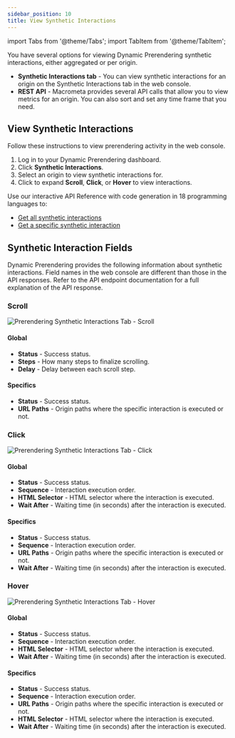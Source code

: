 ```yaml
---
sidebar_position: 10
title: View Synthetic Interactions
---
```

import Tabs from '@theme/Tabs';
import TabItem from '@theme/TabItem';

You have several options for viewing Dynamic Prerendering synthetic interactions, either aggregated or per origin.

- **Synthetic Interactions tab** - You can view synthetic interactions for an origin on the Synthetic Interactions tab in the web console.
- **REST API** - Macrometa provides several API calls that allow you to view metrics for an origin. You can also sort and set any time frame that you need.

## View Synthetic Interactions

<Tabs groupId="operating-systems">
<TabItem value="console" label="Web Console">

Follow these instructions to view prerendering activity in the web console.

1. Log in to your Dynamic Prerendering dashboard.
2. Click **Synthetic Interactions**.
3. Select an origin to view synthetic interactions for.
4. Click to expand **Scroll**, **Click**, or **Hover** to view interactions.

</TabItem>
<TabItem value="api" label="REST API">

Use our interactive API Reference with code generation in 18 programming languages to:

- [Get all synthetic interactions](https://www.macrometa.com/docs/apiPrerendering#/paths/api-prerender-v1-origins-origin--interactions/get)
- [Get a specific synthetic interaction](https://www.macrometa.com/docs/apiPrerendering#/paths/api-prerender-v1-origins-origin--interactions--type/get)

</TabItem>
</Tabs>

## Synthetic Interaction Fields

Dynamic Prerendering provides the following information about synthetic interactions. Field names in the web console are different than those in the API responses. Refer to the API endpoint documentation for a full explanation of the API response.

### Scroll

![Prerendering Synthetic Interactions Tab - Scroll](/img/prerendering/synthetic-interactions-scroll.png)

#### Global

- **Status** - Success status.
- **Steps** - How many steps to finalize scrolling.
- **Delay** - Delay between each scroll step.

#### Specifics

- **Status** - Success status.
- **URL Paths** - Origin paths where the specific interaction is executed or not.

### Click

![Prerendering Synthetic Interactions Tab - Click](/img/prerendering/synthetic-interactions-click.png)

#### Global

- **Status** - Success status.
- **Sequence** - Interaction execution order.
- **HTML Selector** - HTML selector where the interaction is executed.
- **Wait After** - Waiting time (in seconds) after the interaction is executed.

#### Specifics

- **Status** - Success status.
- **Sequence** - Interaction execution order.
- **URL Paths** - Origin paths where the specific interaction is executed or not.
- **Wait After** - Waiting time (in seconds) after the interaction is executed.

### Hover

![Prerendering Synthetic Interactions Tab - Hover](/img/prerendering/synthetic-interactions-hover.png)

#### Global

- **Status** - Success status.
- **Sequence** - Interaction execution order.
- **HTML Selector** - HTML selector where the interaction is executed.
- **Wait After** - Waiting time (in seconds) after the interaction is executed.

#### Specifics

- **Status** - Success status.
- **Sequence** - Interaction execution order.
- **URL Paths** - Origin paths where the specific interaction is executed or not.
- **HTML Selector** - HTML selector where the interaction is executed.
- **Wait After** - Waiting time (in seconds) after the interaction is executed.
